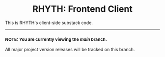 <h1 align="center">RHYTH: Frontend Client</h1>

<p>This is RHYTH's client-side substack code.</p>

---

<h3><small><b>NOTE: </b>You are currently viewing the <i>main</i> branch.</small></h3>

<p>All major project version releases will be tracked on this branch.</p>